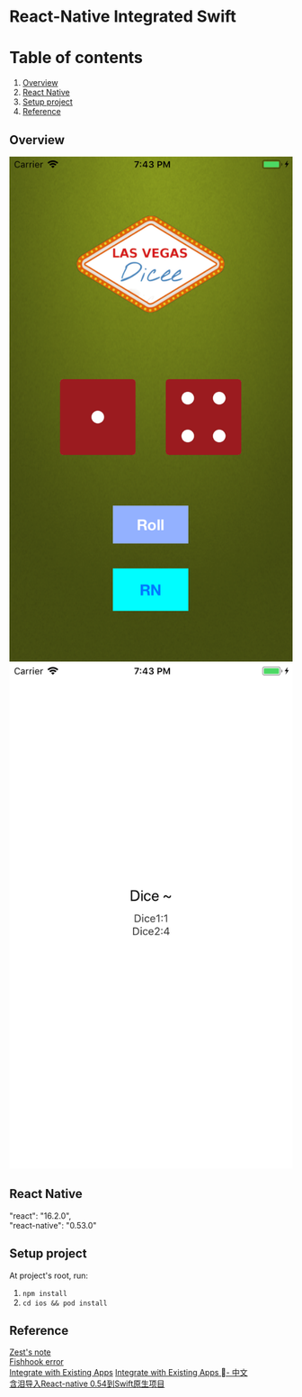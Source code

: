 # React-Native Integrated Swift  


# Table of contents  
1. [Overview](#overview)
2. [React Native](#react-native)
3. [Setup project](#setup-project)
4. [Reference](#reference)

## Overview
![1](https://raw.githubusercontent.com/jackmew/zestRnIntegratedSwift/master/screenshot/1.png)  
![2](https://raw.githubusercontent.com/jackmew/zestRnIntegratedSwift/master/screenshot/2.png)  


## React Native
"react": "16.2.0",  
"react-native": "0.53.0"  
  
## Setup project  

At project's root, run:

1. `npm install`
2. `cd ios && pod install`  


## Reference  
[Zest's note](https://www.evernote.com/l/ATAllNIouAxLRousIIo1MlsbOpOXIX2D9EI)  
[Fishhook error](https://github.com/facebook/react-native/issues/16039)  
[Integrate with Existing Apps](https://facebook.github.io/react-native/docs/integration-with-existing-apps.html#1-add-app-transport-security-exception)
[Integrate with Existing Apps - 中文](https://reactnative.cn/docs/0.51/integration-with-existing-apps.html#content)  
[含泪导入React-native 0.54到Swift原生项目](https://www.jianshu.com/p/611b49ccf351)  



